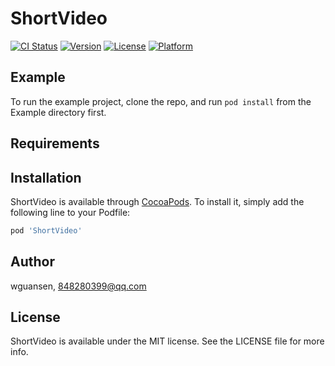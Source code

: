 # ShortVideo

[![CI Status](https://img.shields.io/travis/wguansen/ShortVideo.svg?style=flat)](https://travis-ci.org/wguansen/ShortVideo)
[![Version](https://img.shields.io/cocoapods/v/ShortVideo.svg?style=flat)](https://cocoapods.org/pods/ShortVideo)
[![License](https://img.shields.io/cocoapods/l/ShortVideo.svg?style=flat)](https://cocoapods.org/pods/ShortVideo)
[![Platform](https://img.shields.io/cocoapods/p/ShortVideo.svg?style=flat)](https://cocoapods.org/pods/ShortVideo)

## Example

To run the example project, clone the repo, and run `pod install` from the Example directory first.

## Requirements

## Installation

ShortVideo is available through [CocoaPods](https://cocoapods.org). To install
it, simply add the following line to your Podfile:

```ruby
pod 'ShortVideo'
```

## Author

wguansen, 848280399@qq.com

## License

ShortVideo is available under the MIT license. See the LICENSE file for more info.
